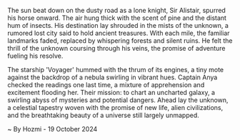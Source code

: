 
The sun beat down on the dusty road as a lone knight, Sir Alistair, spurred his horse onward. The air hung thick with the scent of pine and the distant hum of insects. His destination lay shrouded in the mists of the unknown, a rumored lost city said to hold ancient treasures. With each mile, the familiar landmarks faded, replaced by whispering forests and silent ruins. He felt the thrill of the unknown coursing through his veins, the promise of adventure fueling his resolve. 

The starship 'Voyager' hummed with the thrum of its engines, a tiny mote against the backdrop of a nebula swirling in vibrant hues. Captain Anya checked the readings one last time, a mixture of apprehension and excitement flooding her. Their mission: to chart an uncharted galaxy, a swirling abyss of mysteries and potential dangers. Ahead lay the unknown, a celestial tapestry woven with the promise of new life, alien civilizations, and the breathtaking beauty of a universe still largely unmapped.  

~ By Hozmi - 19 October 2024
